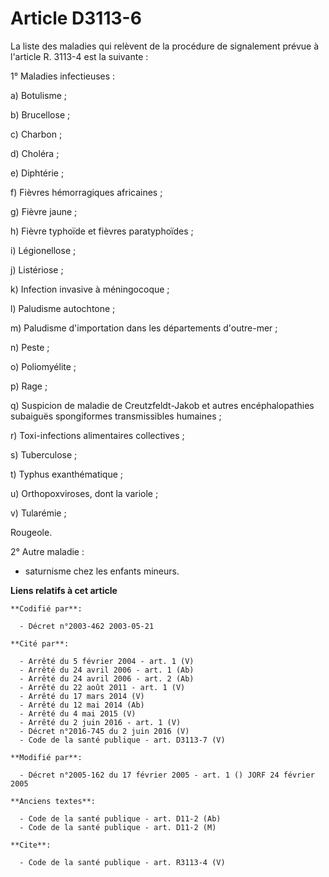# Article D3113-6

La liste des maladies qui relèvent de la procédure de signalement prévue à l'article R. 3113-4 est la suivante :

1° Maladies infectieuses :

a) Botulisme ;

b) Brucellose ;

c) Charbon ;

d) Choléra ;

e) Diphtérie ;

f) Fièvres hémorragiques africaines ;

g) Fièvre jaune ;

h) Fièvre typhoïde et fièvres paratyphoïdes ;

i) Légionellose ;

j) Listériose ;

k) Infection invasive à méningocoque ;

l) Paludisme autochtone ;

m) Paludisme d'importation dans les départements d'outre-mer ;

n) Peste ;

o) Poliomyélite ;

p) Rage ;

q) Suspicion de maladie de Creutzfeldt-Jakob et autres encéphalopathies subaiguës spongiformes transmissibles humaines ;

r) Toxi-infections alimentaires collectives ;

s) Tuberculose ;

t) Typhus exanthématique ;

u) Orthopoxviroses, dont la variole ;

v) Tularémie ;

Rougeole.

2° Autre maladie :

- saturnisme chez les enfants mineurs.

**Liens relatifs à cet article**

	**Codifié par**:

	  - Décret n°2003-462 2003-05-21

	**Cité par**:

	  - Arrêté du 5 février 2004 - art. 1 (V)
	  - Arrêté du 24 avril 2006 - art. 1 (Ab)
	  - Arrêté du 24 avril 2006 - art. 2 (Ab)
	  - Arrêté du 22 août 2011 - art. 1 (V)
	  - Arrêté du 17 mars 2014 (V)
	  - Arrêté du 12 mai 2014 (Ab)
	  - Arrêté du 4 mai 2015 (V)
	  - Arrêté du 2 juin 2016 - art. 1 (V)
	  - Décret n°2016-745 du 2 juin 2016 (V)
	  - Code de la santé publique - art. D3113-7 (V)

	**Modifié par**:

	  - Décret n°2005-162 du 17 février 2005 - art. 1 () JORF 24 février 2005

	**Anciens textes**:

	  - Code de la santé publique - art. D11-2 (Ab)
	  - Code de la santé publique - art. D11-2 (M)

	**Cite**:

	  - Code de la santé publique - art. R3113-4 (V)
